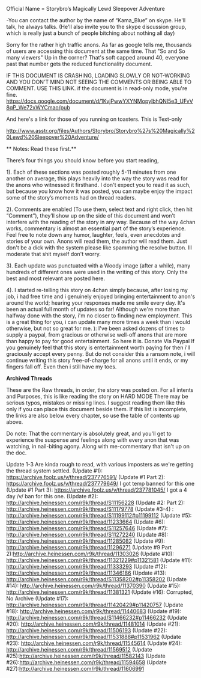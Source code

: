 Official Name = Storybro’s Magically Lewd Sleepover Adventure

-You can contact the author by the name of “Kama_Blue” on skype. He'll talk, he always talks.
(He'll also invite you to the skype discussion group, which is really just a bunch of people bitching about nothing all day)

Sorry for the rather high traffic anons. As far as google tells me, thousands of users are accessing this document at the same time. That "So and So many viewers" Up in the corner? That's soft capped around 40, everyone past that number gets the reduced functionality document.


IF THIS DOCUMENT IS CRASHING, LOADING SLOWLY OR NOT-WORKING AND YOU DON'T MIND NOT SEEING THE COMMENTS OR BEING ABLE TO COMMENT. USE THIS LINK. if the document is in read-only mode, you're fine.
https://docs.google.com/document/d/1KvjPwwYXYNMopylbhQNl5e3_UFvV8qP_We72xWYCmao/pub

And here's a link for those of you running on toasters. This is Text-only

http://www.asstr.org/files/Authors/Storybro/Storybro%27s%20Magically%20Lewd%20Sleepover%20Adventure/


  **  Notes: Read these first.**


There’s four things you should know before you start reading,

1). Each of these sections was posted roughly 5-11 minutes from one another on average, this plays heavily into the way the story was read for the anons who witnessed it firsthand. I don't expect you to read it as such, but because you know how it was posted, you can maybe enjoy the impact some of the story’s moments had on thread readers.

2). Comments are enabled (To use them, select text and right click, then hit “Comment”), they’ll show up on the side of this document and won’t interfere with the reading of the story in any way. Because of the way 4chan works, commentary is almost an essential part of the story’s experience. Feel free to note down any humor, laughter, feels, even anecdotes and stories of your own. Anons will read them, the author will read them. Just don't be a dick with the system please like spamming the resolve button. Ill moderate that shit myself don't worry.

3). Each update was punctuated with a Woody image (after a while), many hundreds of different ones were used in the writing of this story. Only the best and most relevant are posted here.

4). I started re-telling this story on 4chan simply because, after losing my job, i had free time and i genuinely enjoyed bringing entertainment to anon's around the world; hearing your responses made me smile every day. It's been an actual full month of updates so far! Although we're more than halfway done with the story, i'm no closer to finding new employment. This is a great thing for you, i can update many more times a week than i would otherwise, but not so great for me. ): I've been asked dozens of times to supply a paypal, from gracious or otherwise well-off anons that are more than happy to pay for good entertainment. So here it is. Donate Via Paypal
If you genuinely feel that this story is entertainment worth paying for then i'll graciously accept every penny. But do not consider this a ransom note, i will continue writing this story free-of-charge for all anons until it ends, or my fingers fall off. Even then i still have my toes.





**Archived Threads**


These are the Raw threads, in order, the story was posted on.
For all intents and Purposes, this is like reading the story on HARD MODE
There may be serious typos, mistakes or missing lines. I suggest reading them like this only if you can place this document beside them. If this list is incomplete, the links are also below every chapter, so use the table of contents up above.

Do note: That the commentary is absolutely great, and you'll get to experience the suspense and feelings along with every anon that was watching, in nail-biting agony. Along with me-commentary that isn't up on the doc.


Update 1-3 Are kinda rough to read, with various imposters as we're getting the thread system settled.
(Update #1): https://archive.foolz.us/v/thread/237776591/
(Update #1 Part 2): https://archive.foolz.us/v/thread/237779649/ I got temp banned for this one
(Update #1 Part 3): https://archive.foolz.us/v/thread/237781045/ I got a 4 day /v/ ban for this one.
(Update #2): http://archive.heinessen.com/r9k/thread/S11156228
(Update #2: Part 2): http://archive.heinessen.com/r9k/thread/S11179778
(Update #3-4) : http://archive.heinessen.com/r9k/thread/S11199112#p11199112
(Update #5): http://archive.heinessen.com/r9k/thread/11233664
(Update #6): http://archive.heinessen.com/r9k/thread/S11257646
(Update #7): http://archive.heinessen.com/r9k/thread/S11272240
(Update #8): http://archive.heinessen.com/r9k/thread/11285082
(Update #9): http://archive.heinessen.com/r9k/thread/11296271
(Update #9 Part 2):http://archive.heinessen.com/r9k/thread/11303026
(Update #10): http://archive.heinessen.com/r9k/thread/11321229#p11321581
(Update #11): http://archive.heinessen.com/r9k/thread/11333293
(Update #12): http://archive.heinessen.com/r9k/thread/11346186
(Update #13): http://archive.heinessen.com/r9k/thread/S11358202#p11358202
(Update #14): http://archive.heinessen.com/r9k/thread/11370390
(Update #15): http://archive.heinessen.com/r9k/thread/11381321
(Update #16): Corrupted, No Archive
(Update #17): http://archive.heinessen.com/r9k/thread/11420429#p11420757
(Update #18): http://archive.heinessen.com/r9k/thread/11440683
(Update #19): http://archive.heinessen.com/r9k/thread/S11466232#p11466232
(Update #20): http://archive.heinessen.com/r9k/thread/11481014
(Update #21): http://archive.heinessen.com/r9k/thread/11506193
(Update #22): http://archive.heinessen.com/r9k/thread/11531888#p11531962
(Update #23): http://archive.heinessen.com/r9k/thread/11545614
(Update #24): http://archive.heinessen.com/r9k/thread/11569512
(Update #25):http://archive.heinessen.com/r9k/thread/11582143
(Update #26):http://archive.heinessen.com/r9k/thread/11594658
(Update #27):http://archive.heinessen.com/r9k/thread/11606991
